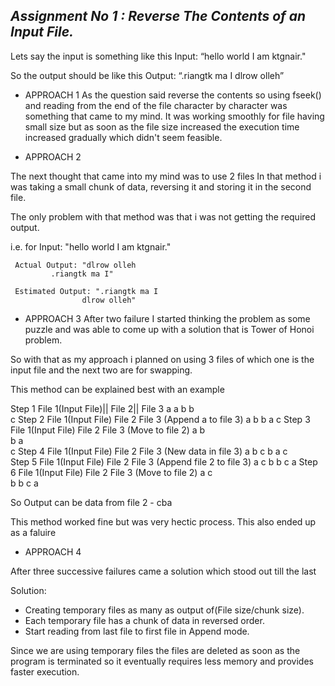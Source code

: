  ## _**Assignment No 1 :** Reverse The Contents of an Input File._


Lets say the input is something like this
Input: “hello world
        I am ktgnair."
        
So the output should be like this
Output: “.riangtk ma I
         dlrow olleh”


+ APPROACH 1
As the question said reverse the contents so using fseek() and reading from the end of the file character by character was something that came to my mind.
It was working smoothly for file having small size but as soon as the file size increased the execution time increased gradually which didn't seem feasible.

+ APPROACH 2

The next thought that came into my mind was to use 2 files
In that method i was taking a small chunk of data, reversing it and storing it in the second file.

The only problem with that method was that i was not getting the required output.

i.e. for Input: "hello world
        	 I am ktgnair."
	
	 Actual Output: "dlrow olleh
			 .riangtk ma I"

	 Estimated Output: ".riangtk ma I
         		    dlrow olleh"	

+ APPROACH 3 
After two failure I started thinking the problem as some puzzle and was able to come up with a solution that is Tower of Honoi problem.

So with that as my approach i planned on using 3 files of which one is the input file and the next two are for swapping.

This method can be explained best with an example


Step 1
File 1(Input File)||	File 2||	File 3
	a		a	b
	b		
	c
Step 2
File 1(Input File)	File 2	File 3 (Append a to file 3)
	a			b
	b			a
	c
Step 3
File 1(Input File)	File 2	File 3 (Move to file 2)
	a		b	
	b		a	
	c
Step 4
File 1(Input File)	File 2	File 3 (New data in file 3)
	a		b	c
	b		a
	c	
Step 5
File 1(Input File)	File 2	File 3 (Append file 2 to file 3)
	a			c
	b			b
	c 			a
Step 6
File 1(Input File)	File 2	File 3 (Move to file 2)
	a		c	
	b		b
	c		a


So Output can be data from file 2 - cba

This method worked fine but was very hectic process.
This also ended up as a faluire

+ APPROACH 4 

After three successive failures came a solution which stood out till the last

Solution:

- Creating temporary files as many as output of(File size/chunk size).
- Each temporary file has a chunk of data in reversed order.
- Start reading from last file to first file in Append mode.


Since we are using temporary files the files are deleted as soon as the program is terminated so it eventually requires less memory and provides faster execution.
